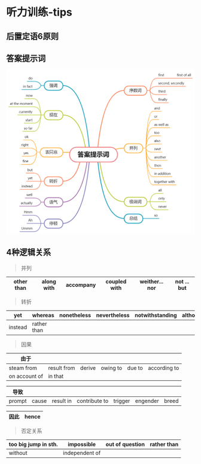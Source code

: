 # 听力训练-tips

## 后置定语6原则



## 答案提示词

![](./image/答案提示词-Map%201%20(1).png)

## 4种逻辑关系

> 并列

| other than | along with | accompany | coupled with | weither... nor | not ... but | 
| ---------- | ---------- | --------- | ------------ | ----------- | ----------- |

> 转折

| yet     | whereas     | nonetheless | nevertheless | notwithstanding | although |
| ------- | ----------- | ----------- | ------------ | --------------- | -------- |
| instead | rather than |             |              |                 |          |

> 因果

| 由于          |             |        |          |        |              |
| ------------- | ----------- | ------ | -------- | ------ | ------------ |
| steam from    | result from | derive | owing to | due to | according to |
| on account of | in that     |        |          |        |              |

| 导致   |       |           |               |         |          |       |
| ------ | ----- | --------- | ------------- | ------- | -------- | ----- |
| prompt | cause | result in | contribute to | trigger | engender | breed |

| 因此 | hence | 
| ---- | ----- |

> 否定关系

| too big jump in sth. | impossible     | out of question | rather than |
| -------------------- | -------------- | --------------- | ----------- |
| without              | independent of |                 |             |
